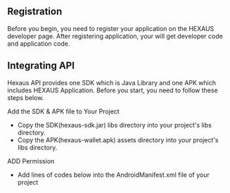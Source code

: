 <h2>Registration</h2>
Before you begin, you need to register your application on the HEXAUS developer page. 
After registering application, your will get developer code and application code.



<h2>Integrating API</h2>
Hexaus API provides one SDK which is Java Library and one APK which includes HEXAUS Application.
Before you start, you need to follow these steps below.

Add the SDK & APK file to Your Project
- Copy the SDK(hexaus-sdk.jar) libs directory into your project's libs directory.
- Copy the APK(hexaus-wallet.apk) assets directory into your project's libs directory.

ADD Permission
- Add lines of codes below into the AndroidManifest.xml file of your project 


<uses-permission android:name="android.permission.WRITE_EXTERNAL_STORAGE" />
<uses-permission android:name="android.permission.INTERNET" />
<uses-permission android:name="android.permission.READ_PHONE_STATE" />
  
